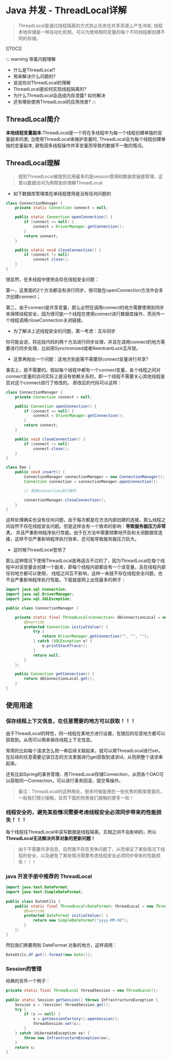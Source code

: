  # Java 并发 - ThreadLocal详解
 
>ThreadLocal是通过线程隔离的方式防止任务在共享资源上产生冲突, 线程本地存储是一种自动化机制，可以为使用相同变量的每个不同线程都创建不同的存储。

[[TOC]]

::: warning 带着问题理解

- 什么是ThreadLocal? 
- 用来解决什么问题的? 
- 说说你对ThreadLocal的理解 
- ThreadLocal是如何实现线程隔离的? 
- 为什么ThreadLocal会造成内存泄露? 如何解决 
- 还有哪些使用ThreadLocal的应用场景?
:::

## ThreadLocal简介

**本地线程变量副本**:ThreadLocal是一个将在多线程中为每一个线程创建单独的变量副本的类; 当使用ThreadLocal来维护变量时, 
ThreadLocal会为每个线程创建单独的变量副本, 避免因多线程操作共享变量而导致的数据不一致的情况。

## ThreadLocal理解

>提到ThreadLocal被提到应用最多的是session管理和数据库链接管理，这里以数据访问为例帮助你理解ThreadLocal

- 如下数据库管理类在单线程使用是没有任何问题的

``` java
class ConnectionManager {
    private static Connection connect = null;

    public static Connection openConnection() {
        if (connect == null) {
            connect = DriverManager.getConnection();
        }
        return connect;
    }

    public static void closeConnection() {
        if (connect != null)
            connect.close();
    }
}
```

很显然，在多线程中使用会存在线程安全问题：

第一，这里面的2个方法都没有进行同步，很可能在openConnection方法中会多次创建connect；

第二，由于connect是共享变量，那么必然在调用connect的地方需要使用到同步来保障线程安全，因为很可能一个线程在使用connect进行数据库操作，而另外一个线程调用closeConnection关闭链接。

- 为了解决上述线程安全的问题，第一考虑：互斥同步

你可能会说，将这段代码的两个方法进行同步处理，并且在调用connect的地方需要进行同步处理，比如用Synchronized或者ReentrantLock互斥锁。

- 这里再抛出一个问题：这地方到底需不需要将connect变量进行共享?

事实上，是不需要的。假如每个线程中都有一个connect变量，各个线程之间对connect变量的访问实际上是没有依赖关系的，即一个线程不需要关心其他线程是否对这个connect进行了修改的。
即改后的代码可以这样：

``` java
class ConnectionManager {
    private Connection connect = null;

    public Connection openConnection() {
        if (connect == null) {
            connect = DriverManager.getConnection();
        }
        return connect;
    }

    public void closeConnection() {
        if (connect != null)
            connect.close();
    }
}

class Dao {
    public void insert() {
        ConnectionManager connectionManager = new ConnectionManager();
        Connection connection = connectionManager.openConnection();

        // 使用connection进行操作

        connectionManager.closeConnection();
    }
}
```
这样处理确实也没有任何问题，由于每次都是在方法内部创建的连接，那么线程之间自然不存在线程安全问题。但是这样会有一个致命的影响：**导致服务器压力非常大**，
并且严重影响程序执行性能。由于在方法中需要频繁地开启和关闭数据库连接，这样不仅严重影响程序执行效率，还可能导致服务器压力巨大。

- 这时候ThreadLocal登场了

那么这种情况下使用ThreadLocal是再适合不过的了，因为ThreadLocal在每个线程中对该变量会创建一个副本，即每个线程内部都会有一个该变量，且在线程内部任何地方都可以使用，
线程之间互不影响，这样一来就不存在线程安全问题，也不会严重影响程序执行性能。下面就是网上出现最多的例子：

``` java
import java.sql.Connection;
import java.sql.DriverManager;
import java.sql.SQLException;

public class ConnectionManager {

    private static final ThreadLocal<Connection> dbConnectionLocal = new ThreadLocal<Connection>() {
        @Override
        protected Connection initialValue() {
            try {
                return DriverManager.getConnection("", "", "");
            } catch (SQLException e) {
                e.printStackTrace();
            }
            return null;
        }
    };

    public Connection getConnection() {
        return dbConnectionLocal.get();
    }
}

```

## 使用用途

### **保存线程上下文信息，在任意需要的地方可以获取！！！**

由于ThreadLocal的特性，同一线程在某地方进行设置，在随后的任意地方都可以获取到。从而可以用来保存线程上下文信息。

常用的比如每个请求怎么把一串后续关联起来，就可以用ThreadLocal进行set，在后续的任意需要记录日志的方法里面进行get获取到请求id，从而把整个请求串起来。

还有比如Spring的事务管理，用ThreadLocal存储Connection，从而各个DAO可以获取同一Connection，可以进行事务回滚，提交等操作。

>备注：ThreadLocal的这种用处，很多时候是用在一些优秀的框架里面的，一般我们很少接触，反而下面的场景我们接触的更多一些！

### **线程安全的，避免某些情况需要考虑线程安全必须同步带来的性能损失！！！**

每个线程往ThreadLocal中读写数据是线程隔离，互相之间不会影响的，所以**ThreadLocal无法解决共享对象的更新问题！**

>由于不需要共享信息，自然就不存在竞争问题了，从而保证了某些情况下线程的安全，以及避免了某些情况需要考虑线程安全必须同步带来的性能损失！！！

### java 开发手册中推荐的 ThreadLocal

``` java
import java.text.DateFormat;
import java.text.SimpleDateFormat;
 
public class DateUtils {
    public static final ThreadLocal<DateFormat> threadLocal = new ThreadLocal<DateFormat>(){
        @Override
        protected DateFormat initialValue() {
            return new SimpleDateFormat("yyyy-MM-dd");
        }
    };
}

```
然后我们再要用到 DateFormat 对象的地方，这样调用：
``` java
DateUtils.df.get().format(new Date());

```
### Session的管理

经典的另外一个例子：

``` java
private static final ThreadLocal threadSession = new ThreadLocal();  
  
public static Session getSession() throws InfrastructureException {  
    Session s = (Session) threadSession.get();  
    try {  
        if (s == null) {  
            s = getSessionFactory().openSession();  
            threadSession.set(s);  
        }  
    } catch (HibernateException ex) {  
        throw new InfrastructureException(ex);  
    }  
    return s;  
}  
```



